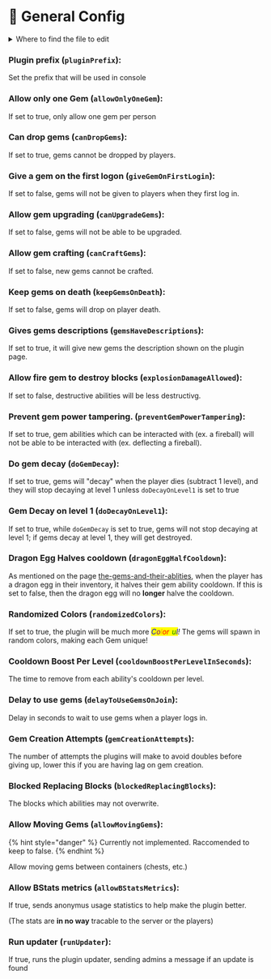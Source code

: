 # 📝 General Config

<details>

<summary>Where to find the file to edit</summary>

Open your server's file manager and then go to:

`~/plugins/PowerGems/config.yml`

Open the file using a text editor

_<mark style="color:yellow;">Note: it is not the /config/ folder, that contains other config files</mark>_

</details>

### Plugin prefix (`pluginPrefix`):

Set the prefix that will be used in console

### Allow only one Gem (`allowOnlyOneGem`):

If set to true, only allow one gem per person

### Can drop gems (`canDropGems`):

If set to true, gems cannot be dropped by players.

### Give a gem on the first logon (`giveGemOnFirstLogin`):

If set to false, gems will not be given to players when they first log in.

### Allow gem upgrading (`canUpgradeGems`):

If set to false, gems will not be able to be upgraded.

### Allow gem crafting (`canCraftGems`):

If set to false, new gems cannot be crafted.

### Keep gems on death (`keepGemsOnDeath`):

If set to false, gems will drop on player death.

### Gives gems descriptions (`gemsHaveDescriptions`):

If set to true, it will give new gems the description shown on the plugin page.

### Allow fire gem to destroy blocks (`explosionDamageAllowed`):

If set to false, destructive abilities will be less destructivg.

### Prevent gem power tampering. (`preventGemPowerTampering`):

If set to true, gem abilities which can be interacted with (ex. a fireball) will not be able to be interacted with (ex. deflecting a fireball).

### Do gem decay (`doGemDecay`):

If set to true, gems will "decay" when the player dies (subtract 1 level), and they will stop decaying at level 1 unless `doDecayOnLevel1` is set to true

### Gem Decay on level 1 (`doDecayOnLevel1`):

If set to true, while `doGemDecay` is set to true, gems will not stop decaying at level 1; if gems decay at level 1, they will get destroyed.

### Dragon Egg Halves cooldown (`dragonEggHalfCooldown`):

As mentioned on the page [the-gems-and-their-ablities](../../../overview/the-gems-and-their-ablities/ "mention"), when the player has a dragon egg in their inventory, it halves their gem ability cooldown. If this is set to false, then the dragon egg will no **longer** halve the cooldown.

### Randomized Colors (`randomizedColors`):

If set to true, the plugin will be much more _<mark style="color:blue;">C</mark><mark style="color:purple;">o</mark><mark style="color:orange;">l</mark><mark style="color:red;">or</mark><mark style="color:yellow;">f</mark><mark style="color:green;">u</mark><mark style="color:blue;">l</mark>!_ The gems will spawn in random colors, making each Gem unique!

### Cooldown Boost Per Level (`cooldownBoostPerLevelInSeconds`):

The time to remove from each ability's cooldown per level.

### Delay to use gems (`delayToUseGemsOnJoin`):

Delay in seconds to wait to use gems when a player logs in.

### Gem Creation Attempts (`gemCreationAttempts`):

The number of attempts the plugins will make to avoid doubles before giving up, lower this if you are having lag on gem creation.

### Blocked Replacing Blocks (`blockedReplacingBlocks`):

The blocks which abilities may not overwrite.

### Allow Moving Gems (`allowMovingGems`):

{% hint style="danger" %}
Currently not implemented. Raccomended to keep to false.
{% endhint %}

Allow moving gems between containers (chests, etc.)

### Allow BStats metrics (`allowBStatsMetrics`):

If true, sends anonymus usage statistics to help make the plugin better.

(The stats are **in no way** tracable to the server or the players)

### Run updater (`runUpdater`):

If true, runs the plugin updater, sending admins a message if an update is found
